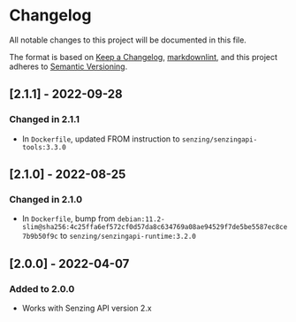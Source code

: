 # Changelog

All notable changes to this project will be documented in this file.

The format is based on [Keep a Changelog](https://keepachangelog.com/en/1.0.0/),
[markdownlint](https://dlaa.me/markdownlint/),
and this project adheres to [Semantic Versioning](https://semver.org/spec/v2.0.0.html).

## [2.1.1] - 2022-09-28

### Changed in 2.1.1

- In `Dockerfile`, updated FROM instruction to `senzing/senzingapi-tools:3.3.0`

## [2.1.0] - 2022-08-25

### Changed in 2.1.0

- In `Dockerfile`, bump from `debian:11.2-slim@sha256:4c25ffa6ef572cf0d57da8c634769a08ae94529f7de5be5587ec8ce7b9b50f9c` to `senzing/senzingapi-runtime:3.2.0`

## [2.0.0] - 2022-04-07

### Added to 2.0.0

- Works with Senzing API version 2.x
